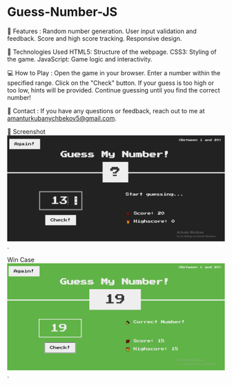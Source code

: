 # Guess-Number-JS

🚀 Features :
Random number generation.
User input validation and feedback.
Score and high score tracking.
Responsive design.

🔧 Technologies Used
HTML5: Structure of the webpage.
CSS3: Styling of the game.
JavaScript: Game logic and interactivity.

💻 How to Play :
Open the game in your browser.
Enter a number within the specified range.
Click on the "Check" button.
If your guess is too high or too low, hints will be provided.
Continue guessing until you find the correct number!

📧 Contact :
If you have any questions or feedback, reach out to me at amanturkubanychbekov5@gmail.com.


📸 Screenshot
![view](./img/Screenshot.png) .

Win Case
![view](./img/winCase.png) .

